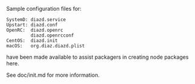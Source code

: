 Sample configuration files for:
```
SystemD: diazd.service
Upstart: diazd.conf
OpenRC:  diazd.openrc
         diazd.openrcconf
CentOS:  diazd.init
macOS:   org.diaz.diazd.plist
```
have been made available to assist packagers in creating node packages here.

See doc/init.md for more information.
